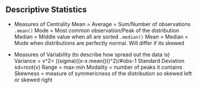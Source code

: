 ## Descriptive Statistics

- Measures of Centrality 
Mean = Average = Sum/Number of observations  ``.mean()``
Mode = Most common observation/Peak of the distribution
Median = Middle value when all are sorted  ``.median()``
Mean = Median = Mode when distributions are perfectly normal. Will differ if its skewed 

- Measures of Variability (to describe how spread out the data is)
Variance = v^2= ((sigma)((x-x.mean()))^2)/#obs-1
Standard Deviation sd=root(v)
Range = max-min
Modality = number of peaks it contains 
Skewness = measure of symmericness of the distribution so skewed left or skewed right
 
